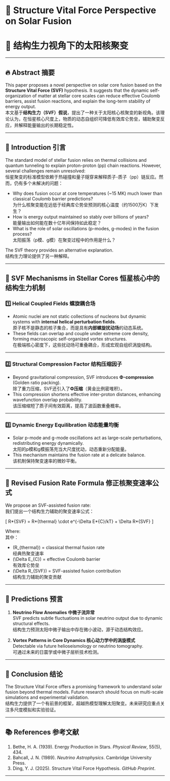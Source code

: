 # 🌌 Structure Vital Force Perspective on Solar Fusion

# 🌌 结构生力视角下的太阳核聚变

---

## 🔥 Abstract 摘要

This paper proposes a novel perspective on solar core fusion based on the **Structure Vital Force (SVF)** hypothesis. It suggests that the dynamic self-organization of matter at stellar core scales can reduce effective Coulomb barriers, assist fusion reactions, and explain the long-term stability of energy output.  
本文基于**结构生力（SVF）假说**，提出了一种关于太阳核心核聚变的新视角。该理论认为，在恒星核心尺度上，物质的动态自组织可降低有效库仑势垒，辅助聚变反应，并解释能量输出的长期稳定性。

---

## 🌱 Introduction 引言

The standard model of stellar fusion relies on thermal collisions and quantum tunneling to explain proton-proton (pp) chain reactions. However, several challenges remain unresolved:  
恒星聚变的标准模型依赖于热碰撞和量子隧穿来解释质子-质子（pp）链反应。然而，仍有多个未解决的问题：

- Why does fusion occur at core temperatures (~15 MK) much lower than classical Coulomb barrier predictions?  
  为什么核聚变能在远低于经典库仑势垒预测的核心温度（约1500万K）下发生？
- How is energy output maintained so stably over billions of years?  
  能量输出如何能在数十亿年间保持如此稳定？
- What is the role of solar oscillations (p-modes, g-modes) in the fusion process?  
  太阳振荡（p模、g模）在聚变过程中的作用是什么？

The SVF theory provides an alternative explanation.  
结构生力理论提供了另一种解释。

---

## 🌌 SVF Mechanisms in Stellar Cores 恒星核心中的结构生力机制

### 1️⃣ Helical Coupled Fields 螺旋耦合场

- Atomic nuclei are not static collections of nucleons but dynamic systems with **internal helical perturbation fields**.  
  原子核不是静态的核子集合，而是具有**内部螺旋扰动场**的动态系统。
- These fields can overlap and couple under extreme core density, forming macroscopic self-organized vortex structures.  
  在极端核心密度下，这些扰动场可重叠耦合，形成宏观自组织涡旋结构。

---

### 2️⃣ Structural Compression Factor 结构压缩因子

- Beyond gravitational compression, SVF introduces **Φ-compression** (Golden ratio packing).  
  除了重力压缩，SVF还引入了**Φ压缩**（黄金比例密堆积）。
- This compression shortens effective inter-proton distances, enhancing wavefunction overlap probability.  
  该压缩缩短了质子间有效距离，提高了波函数重叠概率。

---

### 3️⃣ Dynamic Energy Equilibration 动态能量均衡

- Solar p-mode and g-mode oscillations act as large-scale perturbations, redistributing energy dynamically.  
  太阳的p模和g模振荡充当大尺度扰动，动态重新分配能量。
- This mechanism maintains the fusion rate at a delicate balance.  
  该机制保持聚变速率的微妙平衡。

---

## 📐 Revised Fusion Rate Formula 修正核聚变速率公式

We propose an SVF-assisted fusion rate:  
我们提出一个结构生力辅助的聚变速率公式：

\[
R*{SVF} = R*{thermal} \cdot e^{-\Delta E*{C}/kT} + \Delta R*{SVF}
\]

Where:  
其中：

- \(R\_{thermal}\) = classical thermal fusion rate  
  经典热聚变速率
- \(\Delta E\_{C}\) = effective Coulomb barrier  
  有效库仑势垒
- \(\Delta R\_{SVF}\) = SVF-assisted fusion contribution  
  结构生力辅助的聚变贡献

---

## 🔮 Predictions 预言

1. **Neutrino Flow Anomalies 中微子流异常**  
   SVF predicts subtle fluctuations in solar neutrino output due to dynamic structural effects.  
   结构生力预测太阳中微子输出中存在微小波动，源于动态结构效应。

2. **Vortex Patterns in Core Dynamics 核心动力学中的涡旋模式**  
   Detectable via future helioseismology or neutrino tomography.  
   可通过未来的日震学或中微子层析技术检测。

---

## 🌟 Conclusion 结论

The Structure Vital Force offers a promising framework to understand solar fusion beyond thermal models. Future research should focus on multi-scale simulations and experimental validation.  
结构生力提供了一个有前景的框架，超越热模型理解太阳聚变。未来研究应重点关注多尺度模拟和实验验证。

---

## 📚 References 参考文献

1. Bethe, H. A. (1939). Energy Production in Stars. _Physical Review_, 55(5), 434.
2. Bahcall, J. N. (1989). _Neutrino Astrophysics_. Cambridge University Press.
3. Ding, Y. J. (2025). Structure Vital Force Hypothesis. _GitHub Preprint_.

---
